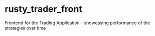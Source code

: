 # rusty_trader_front

Frontend for the Trading Application - showcasing performance of the strategies over time
